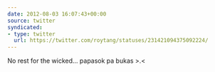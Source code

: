 ```yaml
---
date: 2012-08-03 16:07:43+00:00
source: twitter
syndicated:
- type: twitter
  url: https://twitter.com/roytang/statuses/231421094375092224/
---
```


No rest for the wicked... papasok pa bukas &gt;.&lt;